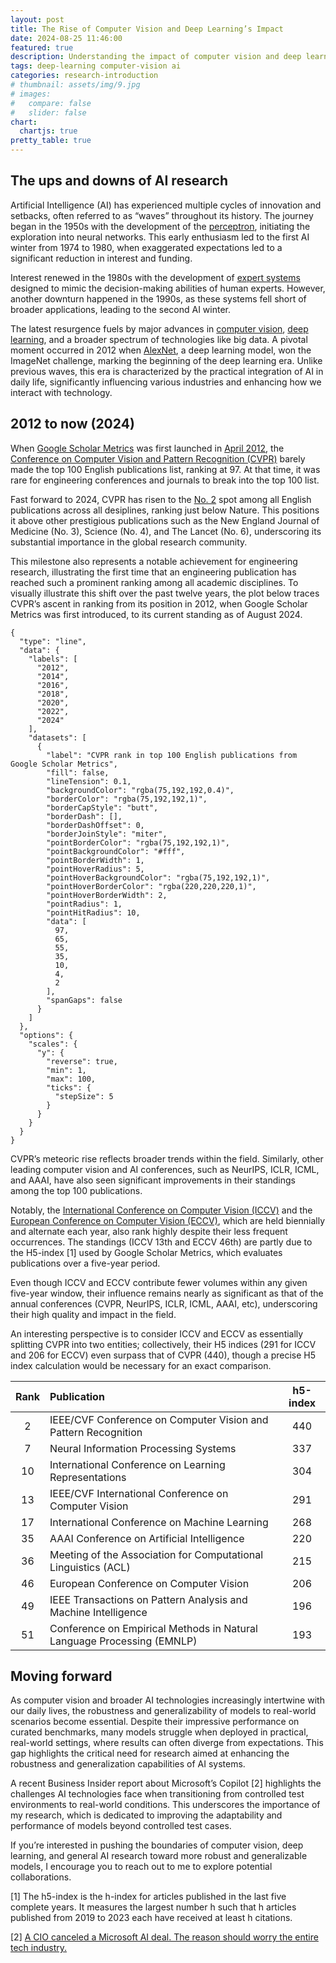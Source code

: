 ```yaml
---
layout: post
title: The Rise of Computer Vision and Deep Learning’s Impact
date: 2024-08-25 11:46:00
featured: true
description: Understanding the impact of computer vision and deep learning research. 
tags: deep-learning computer-vision ai
categories: research-introduction
# thumbnail: assets/img/9.jpg
# images:
#   compare: false
#   slider: false
chart:
  chartjs: true
pretty_table: true
---
```



## The ups and downs of AI research

Artificial Intelligence (AI) has experienced multiple cycles of innovation and setbacks, often referred to as “waves” throughout its history. The journey began in the 1950s with the development of the [perceptron](https://en.wikipedia.org/wiki/Perceptron), initiating the exploration into neural networks. This early enthusiasm led to the first AI winter from 1974 to 1980, when exaggerated expectations led to a significant reduction in interest and funding.

Interest renewed in the 1980s with the development of [expert systems](https://en.wikipedia.org/wiki/Expert_system) designed to mimic the decision-making abilities of human experts. However, another downturn happened in the 1990s, as these systems fell short of broader applications, leading to the second AI winter.

The latest resurgence fuels by major advances in [computer vision](https://en.wikipedia.org/wiki/Computer_vision), [deep learning](https://en.wikipedia.org/wiki/Deep_learning), and a broader spectrum of technologies like big data. A pivotal moment occurred in 2012 when [AlexNet](https://proceedings.neurips.cc/paper/2012/file/c399862d3b9d6b76c8436e924a68c45b-Paper.pdf), a deep learning model, won the ImageNet challenge, marking the beginning of the deep learning era. Unlike previous waves, this era is characterized by the practical integration of AI in daily life, significantly influencing various industries and enhancing how we interact with technology. 

## 2012 to now (2024)

When [Google Scholar Metrics](https://scholar.google.com/citations?view_op=top_venues) was first launched in [April 2012](https://scholar.googleblog.com/2012/04/google-scholar-metrics-for-publications.html), the [Conference on Computer Vision and Pattern Recognition (CVPR)](https://cvpr.thecvf.com/Conferences/2025) barely made the top 100 English publications list, ranking at 97. At that time, it was rare for engineering conferences and journals to break into the top 100 list. 

Fast forward to 2024, CVPR has risen to the [No. 2](https://scholar.google.com/citations?view_op=top_venues) spot among all English publications across all desiplines, ranking just below Nature. This positions it above other prestigious publications such as the New England Journal of Medicine (No. 3), Science (No. 4), and The Lancet (No. 6), underscoring its substantial importance in the global research community. 

This milestone also represents a notable achievement for engineering research, illustrating the first time that an engineering publication has reached such a prominent ranking among all academic disciplines. To visually illustrate this shift over the past twelve years, the plot below traces CVPR’s ascent in ranking from its position in 2012, when Google Scholar Metrics was first introduced, to its current standing as of August 2024. 

```chartjs
{
  "type": "line",
  "data": {
    "labels": [
      "2012",
      "2014",
      "2016",
      "2018",
      "2020",
      "2022",
      "2024"
    ],
    "datasets": [
      {
        "label": "CVPR rank in top 100 English publications from Google Scholar Metrics",
        "fill": false,
        "lineTension": 0.1,
        "backgroundColor": "rgba(75,192,192,0.4)",
        "borderColor": "rgba(75,192,192,1)",
        "borderCapStyle": "butt",
        "borderDash": [],
        "borderDashOffset": 0,
        "borderJoinStyle": "miter",
        "pointBorderColor": "rgba(75,192,192,1)",
        "pointBackgroundColor": "#fff",
        "pointBorderWidth": 1,
        "pointHoverRadius": 5,
        "pointHoverBackgroundColor": "rgba(75,192,192,1)",
        "pointHoverBorderColor": "rgba(220,220,220,1)",
        "pointHoverBorderWidth": 2,
        "pointRadius": 1,
        "pointHitRadius": 10,
        "data": [
          97,
          65,
          55,
          35,
          10,
          4,
          2
        ],
        "spanGaps": false
      }
    ]
  },
  "options": {
    "scales": {
      "y": {
        "reverse": true,
        "min": 1,
        "max": 100,
        "ticks": {
          "stepSize": 5
        }
      }
    }
  }
}
```


CVPR’s meteoric rise reflects broader trends within the field. Similarly, other leading computer vision and AI conferences, such as NeurIPS, ICLR, ICML, and AAAI, have also seen significant improvements in their standings among the top 100 publications. 

Notably, the [International Conference on Computer Vision (ICCV)](https://openaccess.thecvf.com/ICCV2023?day=all) and the [European Conference on Computer Vision (ECCV)](https://eccv.ecva.net/Conferences/2024), which are held biennially and alternate each year, also rank highly despite their less frequent occurrences. The standings (ICCV 13th and ECCV 46th) are partly due to the H5-index [1] used by Google Scholar Metrics, which evaluates publications over a five-year period. 

Even though ICCV and ECCV contribute fewer volumes within any given five-year window, their influence remains nearly as significant as that of the annual conferences (CVPR, NeurIPS, ICLR, ICML, AAAI, etc), underscoring their high quality and impact in the field. 

An interesting perspective is to consider ICCV and ECCV as essentially splitting CVPR into two entities; collectively, their H5 indices (291 for ICCV and 206 for ECCV) even surpass that of CVPR (440), though a precise H5 index calculation would be necessary for an exact comparison. 


| Rank | Publication | h5-index |
| :-----------: | :------------ | :------------: |
| 2      | IEEE/CVF Conference on Computer Vision and Pattern Recognition      |       440 |
| 7       | Neural Information Processing Systems      |       337 |
| 10       | International Conference on Learning Representations      |       304 |
| 13       | IEEE/CVF International Conference on Computer Vision      |       291 |
| 17       | International Conference on Machine Learning      |       268 |
| 35       | AAAI Conference on Artificial Intelligence      |       220 |
| 36       | Meeting of the Association for Computational Linguistics (ACL)      |       215 |
| 46       | European Conference on Computer Vision      |       206 |
| 49       | IEEE Transactions on Pattern Analysis and Machine Intelligence      |       196 |
| 51       | Conference on Empirical Methods in Natural Language Processing (EMNLP)      |       193 |

<p></p>


## Moving forward

As computer vision and broader AI technologies increasingly intertwine with our daily lives, the robustness and generalizability of models to real-world scenarios become essential. Despite their impressive performance on curated benchmarks, many models struggle when deployed in practical, real-world settings, where results can often diverge from expectations. This gap highlights the critical need for research aimed at enhancing the robustness and generalization capabilities of AI systems.

A recent Business Insider report about Microsoft’s Copilot [2] highlights the challenges AI technologies face when transitioning from controlled test environments to real-world conditions. This underscores the importance of my research, which is dedicated to improving the adaptability and performance of models beyond controlled test cases.

If you’re interested in pushing the boundaries of computer vision, deep learning, and general AI research toward more robust and generalizable models, I encourage you to reach out to me to explore potential collaborations.


[1] The h5-index is the h-index for articles published in the last five complete years. It measures the largest number h such that h articles published from 2019 to 2023 each have received at least h citations.

[2] [A CIO canceled a Microsoft AI deal. The reason should worry the entire tech industry.](https://www.businessinsider.com/pharma-cio-cancelled-microsoft-copilot-ai-tool-2024-7)